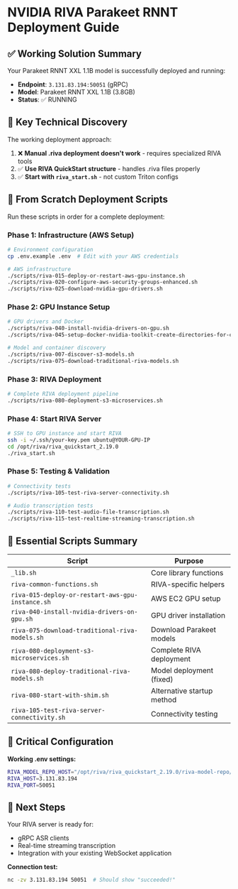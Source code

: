 # NVIDIA RIVA Parakeet RNNT Deployment Guide

## ✅ **Working Solution Summary**

Your Parakeet RNNT XXL 1.1B model is successfully deployed and running:
- **Endpoint**: `3.131.83.194:50051` (gRPC)
- **Model**: Parakeet RNNT XXL 1.1B (3.8GB)
- **Status**: ✅ RUNNING

## 🔧 **Key Technical Discovery**

The working deployment approach:
1. ❌ **Manual .riva deployment doesn't work** - requires specialized RIVA tools
2. ✅ **Use RIVA QuickStart structure** - handles .riva files properly
3. ✅ **Start with `riva_start.sh`** - not custom Triton configs

## 🚀 **From Scratch Deployment Scripts**

Run these scripts in order for a complete deployment:

### **Phase 1: Infrastructure (AWS Setup)**
```bash
# Environment configuration
cp .env.example .env  # Edit with your AWS credentials

# AWS infrastructure
./scripts/riva-015-deploy-or-restart-aws-gpu-instance.sh
./scripts/riva-020-configure-aws-security-groups-enhanced.sh
./scripts/riva-025-download-nvidia-gpu-drivers.sh
```

### **Phase 2: GPU Instance Setup**
```bash
# GPU drivers and Docker
./scripts/riva-040-install-nvidia-drivers-on-gpu.sh
./scripts/riva-045-setup-docker-nvidia-toolkit-create-directories-for-container-deployment.sh

# Model and container discovery
./scripts/riva-007-discover-s3-models.sh
./scripts/riva-075-download-traditional-riva-models.sh
```

### **Phase 3: RIVA Deployment**
```bash
# Complete RIVA deployment pipeline
./scripts/riva-080-deployment-s3-microservices.sh
```

### **Phase 4: Start RIVA Server**
```bash
# SSH to GPU instance and start RIVA
ssh -i ~/.ssh/your-key.pem ubuntu@YOUR-GPU-IP
cd /opt/riva/riva_quickstart_2.19.0
./riva_start.sh
```

### **Phase 5: Testing & Validation**
```bash
# Connectivity tests
./scripts/riva-105-test-riva-server-connectivity.sh

# Audio transcription tests
./scripts/riva-110-test-audio-file-transcription.sh
./scripts/riva-115-test-realtime-streaming-transcription.sh
```

## 📁 **Essential Scripts Summary**

| Script | Purpose |
|--------|---------|
| `_lib.sh` | Core library functions |
| `riva-common-functions.sh` | RIVA-specific helpers |
| `riva-015-deploy-or-restart-aws-gpu-instance.sh` | AWS EC2 GPU setup |
| `riva-040-install-nvidia-drivers-on-gpu.sh` | GPU driver installation |
| `riva-075-download-traditional-riva-models.sh` | Download Parakeet models |
| `riva-080-deployment-s3-microservices.sh` | Complete RIVA deployment |
| `riva-080-deploy-traditional-riva-models.sh` | Model deployment (fixed) |
| `riva-080-start-with-shim.sh` | Alternative startup method |
| `riva-105-test-riva-server-connectivity.sh` | Connectivity testing |

## 🔑 **Critical Configuration**

**Working .env settings:**
```bash
RIVA_MODEL_REPO_HOST="/opt/riva/riva_quickstart_2.19.0/riva-model-repo/models"
RIVA_HOST=3.131.83.194
RIVA_PORT=50051
```

## 🎯 **Next Steps**

Your RIVA server is ready for:
- gRPC ASR clients
- Real-time streaming transcription
- Integration with your existing WebSocket application

**Connection test:**
```bash
nc -zv 3.131.83.194 50051  # Should show "succeeded!"
```